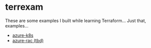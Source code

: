 # terrexam

These are some examples I built while learning Terraform... Just that, examples...

* [azure-k8s](./azure-k8s/README.md)
* [azure-rac (tbd)]()
